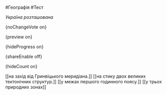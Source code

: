 #Географія #Тест

*Україна розташована*

{noChangeVote on}

{preview on}

{hideProgress on}

{shareEnable off}

{hideCount on}

[[на захід від Гринвіцького меридіана.]]
[[на стику двох великих тектонічних структур.]]
[[у межах першого годинного поясу.]]
[[у трьох природних зонах]]
